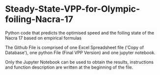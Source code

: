 # Steady-State-VPP-for-Olympic-foiling-Nacra-17
Python code that predicts the optimised speed and the foiling state of the Nacra 17 based on empirical formulas

The Github File is comprised of one Excel Spreadsheet file ('Copy of Database'), one python File (Final VPP Version) and one jupyter notebook.

Only the Jupyter Notebook can be used to obtain the results, instructions and function description are written at the beginning of the file.

